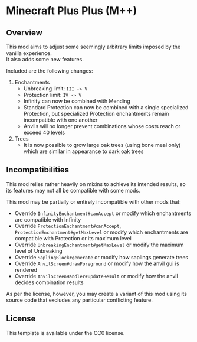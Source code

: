 # Minecraft Plus Plus (M++)

## Overview

This mod aims to adjust some seemingly arbitrary limits imposed by the vanilla experience.  
It also adds some new features.  

Included are the following changes:  

1. Enchantments
    + Unbreaking limit: `III -> V`
    + Protection limit: `IV -> V`
    + Infinity can now be combined with Mending
    + Standard Protection can now be combined with a single specialized Protection, but specialized Protection enchantments remain incompatible with one another
    + Anvils will no longer prevent combinations whose costs reach or exceed 40 levels
2. Trees
    + It is now possible to grow large oak trees (using bone meal only) which are similar in appearance to dark oak trees

## Incompatibilities

This mod relies rather heavily on mixins to achieve its intended results, so its features may not all be compatible with some mods.

This mod may be partially or entirely incompatible with other mods that:

+ Override `InfinityEnchantment#canAccept` or modify which enchantments are compatible with Infinity
+ Override `ProtectionEnchantment#canAccept`, `ProtectionEnchantment#getMaxLevel` or modify which enchantments are compatible with Protection or its maximum level
+ Override `UnbreakingEnchantment#getMaxLevel` or modify the maximum level of Unbreaking
+ Override `SaplingBlock#generate` or modify how saplings generate trees
+ Override `AnvilScreen#drawForeground` or modify how the anvil gui is rendered
+ Override `AnvilScreenHandler#updateResult` or modify how the anvil decides combination results

As per the license, however, you may create a variant of this mod using its source code that excludes any particular conflicting feature.

## License

This template is available under the CC0 license.
